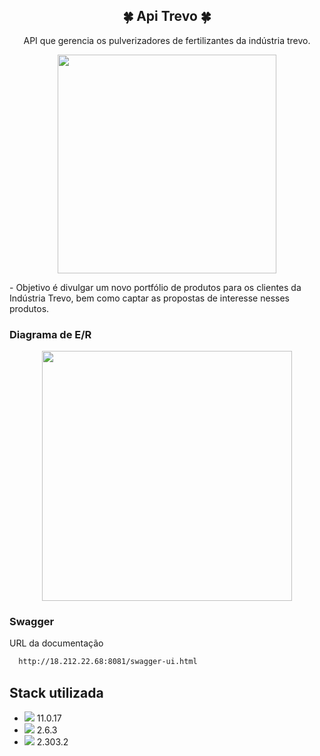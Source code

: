
<h2 align="center"> 
  🍀 Api Trevo 🍀
</h1>

<p align="center"> API que gerencia os pulverizadores de fertilizantes da indústria trevo. </p>
<p align="center">
  <img height="350" src="https://user-images.githubusercontent.com/61324956/223739972-1cc74f2c-3fb9-46f7-bdae-4079324af744.png" />
</p>
- Objetivo é divulgar um novo portfólio de produtos para os clientes da Indústria Trevo, bem como captar as propostas de interesse nesses produtos.

### Diagrama de E/R

<p align="center">
  <img height="400" src="https://user-images.githubusercontent.com/61324956/230724211-c3635149-5d8e-404e-9365-0c0917a80cc5.png" />
</p>


### Swagger


URL da documentação 

```bash
  http://18.212.22.68:8081/swagger-ui.html
```



## Stack utilizada
  - <img src="https://img.icons8.com/color/48/000000/java-coffee-cup-logo--v1.png"/> 11.0.17 
  - <img src="https://img.icons8.com/color/48/000000/spring-logo.png"/> 2.6.3
  - <img src="https://img.icons8.com/color/48/000000/jenkins.png"/> 2.303.2
 
 
 

